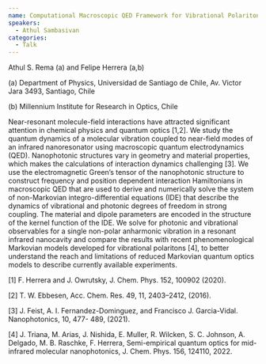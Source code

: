 ```yaml
---
name: Computational Macroscopic QED Framework for Vibrational Polaritons
speakers:
  - Athul Sambasivan
categories:
  - Talk
---
```

Athul S. Rema (a) and Felipe Herrera (a,b)

(a) Department of Physics, Universidad de Santiago de Chile, Av. Victor Jara 3493, Santiago, Chile

(b) Millennium Institute for Research in Optics, Chile

Near-resonant molecule-field interactions have attracted significant attention in chemical
physics and quantum optics [1,2]. We study the quantum dynamics of a molecular vibration
coupled to near-field modes of an infrared nanoresonator using macroscopic quantum
electrodynamics (QED). Nanophotonic structures vary in geometry and material properties,
which makes the calculations of interaction dynamics challenging [3]. We use the
electromagnetic Green’s tensor of the nanophotonic structure to construct frequency and
position dependent interaction Hamiltonians in macroscopic QED that are used to derive and
numerically solve the system of non-Markovian integro-differential equations (IDE) that
describe the dynamics of vibrational and photonic degrees of freedom in strong coupling.
The material and dipole parameters are encoded in the structure of the kernel function of the
IDE. We solve for photonic and vibrational observables for a single non-polar anharmonic
vibration in a resonant infrared nanocavity and compare the results with recent
phenomenological Markovian models developed for vibrational polaritons [4], to better
understand the reach and limitations of reduced Markovian quantum optics models to
describe currently available experiments.

[1] F. Herrera and J. Owrutsky, J. Chem. Phys. 152, 100902 (2020).

[2] T. W. Ebbesen, Acc. Chem. Res. 49, 11, 2403–2412, (2016).

[3] J. Feist, A. I. Fernandez-Dominguez, and Francisco J. Garcia-Vidal. Nanophotonics, 10, 477- 489, (2021).

[4] J. Triana, M. Arias, J. Nishida, E. Muller, R. Wilcken, S. C. Johnson, A. Delgado, M. B. Raschke, F.
Herrera, Semi-empirical quantum optics for mid-infrared molecular nanophotonics, J. Chem. Phys. 156,
124110, 2022.
